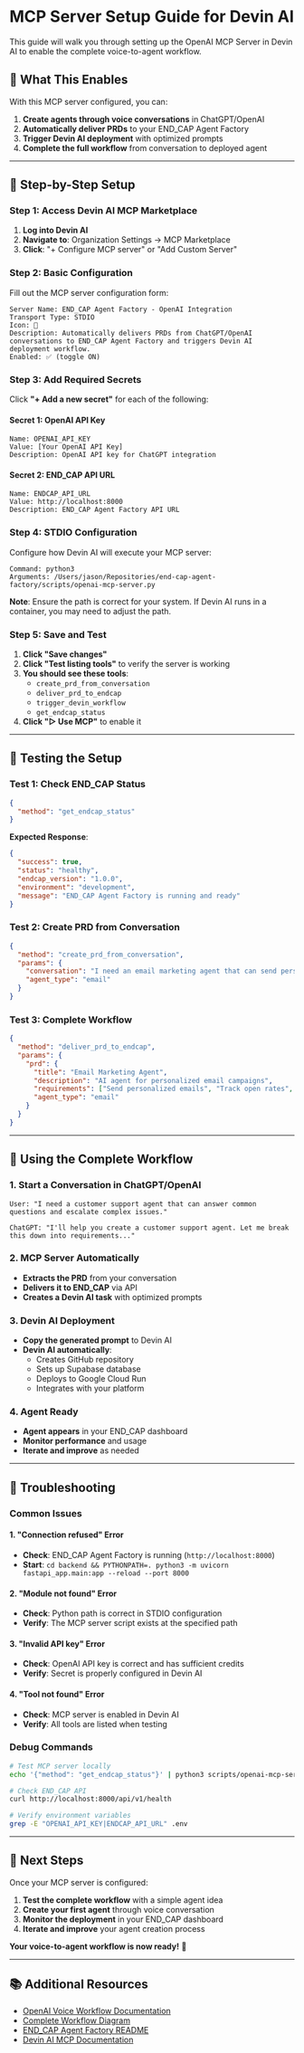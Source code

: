 # MCP Server Setup Guide for Devin AI

This guide will walk you through setting up the OpenAI MCP Server in Devin AI to enable the complete voice-to-agent workflow.

## 🎯 **What This Enables**

With this MCP server configured, you can:
1. **Create agents through voice conversations** in ChatGPT/OpenAI
2. **Automatically deliver PRDs** to your END_CAP Agent Factory
3. **Trigger Devin AI deployment** with optimized prompts
4. **Complete the full workflow** from conversation to deployed agent

---

## 🚀 **Step-by-Step Setup**

### **Step 1: Access Devin AI MCP Marketplace**

1. **Log into Devin AI**
2. **Navigate to**: Organization Settings → MCP Marketplace
3. **Click**: "+ Configure MCP server" or "Add Custom Server"

### **Step 2: Basic Configuration**

Fill out the MCP server configuration form:

```
Server Name: END_CAP Agent Factory - OpenAI Integration
Transport Type: STDIO
Icon: 🤖
Description: Automatically delivers PRDs from ChatGPT/OpenAI conversations to END_CAP Agent Factory and triggers Devin AI deployment workflow.
Enabled: ✅ (toggle ON)
```

### **Step 3: Add Required Secrets**

Click **"+ Add a new secret"** for each of the following:

#### **Secret 1: OpenAI API Key**
```
Name: OPENAI_API_KEY
Value: [Your OpenAI API Key]
Description: OpenAI API key for ChatGPT integration
```

#### **Secret 2: END_CAP API URL**
```
Name: ENDCAP_API_URL
Value: http://localhost:8000
Description: END_CAP Agent Factory API URL
```

### **Step 4: STDIO Configuration**

Configure how Devin AI will execute your MCP server:

```
Command: python3
Arguments: /Users/jason/Repositories/end-cap-agent-factory/scripts/openai-mcp-server.py
```

**Note**: Ensure the path is correct for your system. If Devin AI runs in a container, you may need to adjust the path.

### **Step 5: Save and Test**

1. **Click "Save changes"**
2. **Click "Test listing tools"** to verify the server is working
3. **You should see these tools**:
   - `create_prd_from_conversation`
   - `deliver_prd_to_endcap`
   - `trigger_devin_workflow`
   - `get_endcap_status`
4. **Click "▷ Use MCP"** to enable it

---

## 🧪 **Testing the Setup**

### **Test 1: Check END_CAP Status**
```json
{
  "method": "get_endcap_status"
}
```

**Expected Response**:
```json
{
  "success": true,
  "status": "healthy",
  "endcap_version": "1.0.0",
  "environment": "development",
  "message": "END_CAP Agent Factory is running and ready"
}
```

### **Test 2: Create PRD from Conversation**
```json
{
  "method": "create_prd_from_conversation",
  "params": {
    "conversation": "I need an email marketing agent that can send personalized campaigns and track open rates.",
    "agent_type": "email"
  }
}
```

### **Test 3: Complete Workflow**
```json
{
  "method": "deliver_prd_to_endcap",
  "params": {
    "prd": {
      "title": "Email Marketing Agent",
      "description": "AI agent for personalized email campaigns",
      "requirements": ["Send personalized emails", "Track open rates", "Segment customers"],
      "agent_type": "email"
    }
  }
}
```

---

## 🎉 **Using the Complete Workflow**

### **1. Start a Conversation in ChatGPT/OpenAI**
```
User: "I need a customer support agent that can answer common questions and escalate complex issues."

ChatGPT: "I'll help you create a customer support agent. Let me break this down into requirements..."
```

### **2. MCP Server Automatically**
- **Extracts the PRD** from your conversation
- **Delivers it to END_CAP** via API
- **Creates a Devin AI task** with optimized prompts

### **3. Devin AI Deployment**
- **Copy the generated prompt** to Devin AI
- **Devin AI automatically**:
  - Creates GitHub repository
  - Sets up Supabase database
  - Deploys to Google Cloud Run
  - Integrates with your platform

### **4. Agent Ready**
- **Agent appears** in your END_CAP dashboard
- **Monitor performance** and usage
- **Iterate and improve** as needed

---

## 🔧 **Troubleshooting**

### **Common Issues**

#### **1. "Connection refused" Error**
- **Check**: END_CAP Agent Factory is running (`http://localhost:8000`)
- **Start**: `cd backend && PYTHONPATH=. python3 -m uvicorn fastapi_app.main:app --reload --port 8000`

#### **2. "Module not found" Error**
- **Check**: Python path is correct in STDIO configuration
- **Verify**: The MCP server script exists at the specified path

#### **3. "Invalid API key" Error**
- **Check**: OpenAI API key is correct and has sufficient credits
- **Verify**: Secret is properly configured in Devin AI

#### **4. "Tool not found" Error**
- **Check**: MCP server is enabled in Devin AI
- **Verify**: All tools are listed when testing

### **Debug Commands**

```bash
# Test MCP server locally
echo '{"method": "get_endcap_status"}' | python3 scripts/openai-mcp-server.py

# Check END_CAP API
curl http://localhost:8000/api/v1/health

# Verify environment variables
grep -E "OPENAI_API_KEY|ENDCAP_API_URL" .env
```

---

## 🎯 **Next Steps**

Once your MCP server is configured:

1. **Test the complete workflow** with a simple agent idea
2. **Create your first agent** through voice conversation
3. **Monitor the deployment** in your END_CAP dashboard
4. **Iterate and improve** your agent creation process

**Your voice-to-agent workflow is now ready!** 🚀

---

## 📚 **Additional Resources**

- [OpenAI Voice Workflow Documentation](./11-openai-voice-workflow.md)
- [Complete Workflow Diagram](./12-workflow-diagram.md)
- [END_CAP Agent Factory README](../README.md)
- [Devin AI MCP Documentation](https://docs.devin.ai/mcp)
